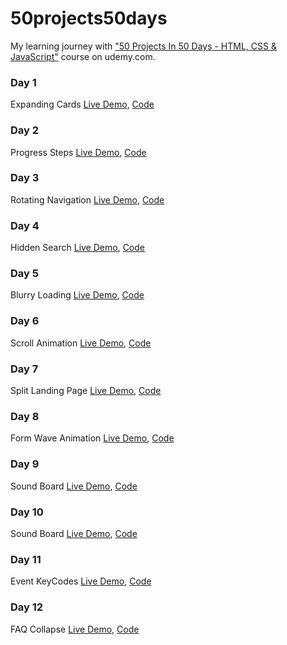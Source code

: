 # 50projects50days

My learning journey with ["50 Projects In 50 Days - HTML, CSS & JavaScript"](https://www.udemy.com/course/50-projects-50-days/) course on udemy.com.

### Day 1

Expanding Cards [Live Demo](https://eager-lalande-b4a1d1.netlify.app/), [Code](https://github.com/bayramhayri/50projects50days/tree/master/01-expanding-cards)

### Day 2

Progress Steps [Live Demo](https://lucid-kilby-ff041d.netlify.app/), [Code](https://github.com/bayramhayri/50projects50days/tree/master/02-progress-steps)

### Day 3

Rotating Navigation [Live Demo](https://quirky-montalcini-0458a3.netlify.app/), [Code](https://github.com/bayramhayri/50projects50days/tree/master/03-rotating-navigation)

### Day 4

Hidden Search [Live Demo](https://dreamy-goldberg-4112b5.netlify.app/), [Code](https://github.com/bayramhayri/50projects50days/tree/master/04-hidden-search)

### Day 5

Blurry Loading [Live Demo](https://adoring-leavitt-b5120b.netlify.app/), [Code](https://github.com/bayramhayri/50projects50days/tree/master/05-blurry-loading)

### Day 6

Scroll Animation [Live Demo](https://tender-golick-795b56.netlify.app/), [Code](https://github.com/bayramhayri/50projects50days/tree/master/06-scroll-animation)

### Day 7

Split Landing Page [Live Demo](https://friendly-meitner-956f5b.netlify.app/), [Code](https://github.com/bayramhayri/50projects50days/tree/master/07-split-landing-page)

### Day 8

Form Wave Animation [Live Demo](https://xenodochial-bartik-dcdcb6.netlify.app/), [Code](https://github.com/bayramhayri/50projects50days/tree/master/08-form-wave-animation)

### Day 9

Sound Board [Live Demo](https://eager-turing-3f2596.netlify.app/), [Code](https://github.com/bayramhayri/50projects50days/tree/master/09-sound-board)

### Day 10

Sound Board [Live Demo](https://trusting-jepsen-74df39.netlify.app/), [Code](https://github.com/bayramhayri/50projects50days/tree/master/10-dad-jokes)

### Day 11

Event KeyCodes [Live Demo](https://dreamy-pare-5f7d30.netlify.app/), [Code](https://github.com/bayramhayri/50projects50days/tree/master/11-event-keycodes)

### Day 12

FAQ Collapse [Live Demo](https://confident-clarke-9d121b.netlify.app/), [Code](https://github.com/bayramhayri/50projects50days/tree/master/12-faq-collapse)

